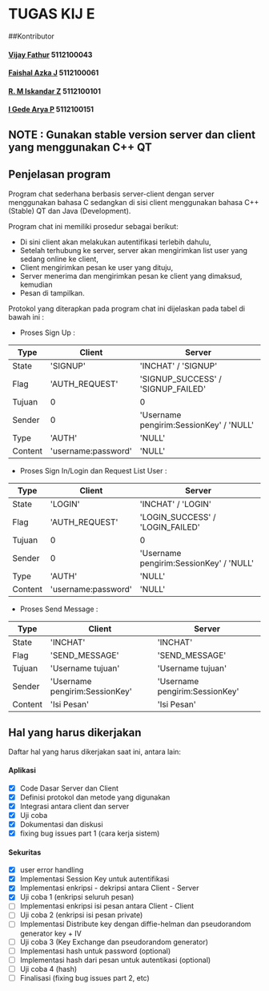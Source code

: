 # TUGAS KIJ E

##Kontributor

#### [Vijay Fathur](https://github.com/vertikaldash) 5112100043
#### [Faishal Azka J](https://github.com/azukineru) 5112100061
#### [R. M Iskandar Z](https://github.com/IssenShiro) 5112100101
#### [I Gede Arya P](https://github.com/aryashinji) 5112100151

## NOTE : Gunakan stable version server dan client yang menggunakan C++ QT

## Penjelasan program
Program chat sederhana berbasis server-client dengan server menggunakan bahasa C
sedangkan di sisi client menggunakan bahasa C++ (Stable) QT dan Java (Development).

Program chat ini memiliki prosedur sebagai berikut:
* Di sini client akan melakukan autentifikasi terlebih dahulu,
* Setelah terhubung ke server, server akan mengirimkan list user yang sedang online ke client,
* Client mengirimkan pesan ke user yang dituju,
* Server menerima dan mengirimkan pesan ke client yang dimaksud, kemudian
* Pesan di tampilkan.

Protokol yang diterapkan pada program chat ini dijelaskan pada tabel di bawah ini :

* Proses Sign Up :

Type |  Client 		  |  Server 				
-------|-------------------|-------------------------
State |'SIGNUP' |'INCHAT' / 'SIGNUP'
Flag |'AUTH_REQUEST' | 'SIGNUP_SUCCESS' / 'SIGNUP_FAILED'
Tujuan |0 |0
Sender |0 | 'Username pengirim:SessionKey' / 'NULL'
Type   |'AUTH'  | 'NULL' 
Content |'username:password' | 'NULL'


* Proses Sign In/Login dan Request List User :

Type |  Client 		  |  Server 	
-------|-------------------|-------------------------
State |'LOGIN' |'INCHAT' / 'LOGIN'
Flag |'AUTH_REQUEST' | 'LOGIN_SUCCESS' / 'LOGIN_FAILED'
Tujuan |0 |0
Sender |0 | 'Username pengirim:SessionKey' / 'NULL'
Type   |'AUTH'  | 'NULL' 
Content |'username:password' | 'NULL'

* Proses Send Message :

Type |  Client 		  |  Server 	
-------|-------------------|-------------------------
State |'INCHAT' |'INCHAT'
Flag |'SEND_MESSAGE' | 'SEND_MESSAGE'
Tujuan |'Username tujuan' |'Username tujuan'
Sender |'Username pengirim:SessionKey' |'Username pengirim:SessionKey'
Content |'Isi Pesan' |'Isi Pesan'

## Hal yang harus dikerjakan
Daftar hal yang harus dikerjakan saat ini, antara lain:

#### Aplikasi
- [x] Code Dasar Server dan Client
- [x] Definisi protokol dan metode yang digunakan
- [x] Integrasi antara client dan server
- [x] Uji coba
- [x] Dokumentasi dan diskusi
- [x] fixing bug issues part 1 (cara kerja sistem)

#### Sekuritas
- [x] user error handling
- [x] Implementasi Session Key untuk autentifikasi
- [x] Implementasi enkripsi - dekripsi antara Client - Server
- [x] Uji coba 1 (enkripsi seluruh pesan)
- [ ] Implementasi enkripsi isi pesan antara Client - Client
- [ ] Uji coba 2 (enkripsi isi pesan private)
- [ ] Implementasi Distribute key dengan diffie-helman dan pseudorandom generator key + IV
- [ ] Uji coba 3 (Key Exchange dan pseudorandom generator)
- [ ] Implementasi hash untuk password (optional)
- [ ] Implementasi hash dari pesan untuk autentikasi (optional)   
- [ ] Uji coba 4 (hash)
- [ ] Finalisasi (fixing bug issues part 2, etc)
